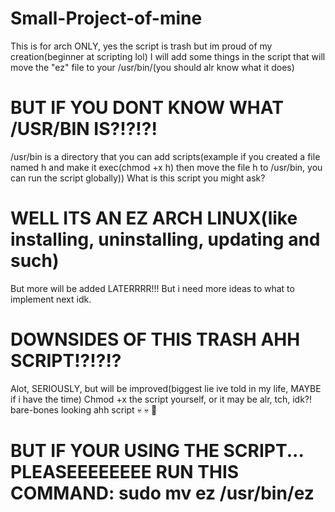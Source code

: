 # Small-Project-of-mine
This is for arch ONLY, yes the script is trash but im proud of my creation(beginner at scripting lol)
I will add some things in the script that will move the "ez" file to your /usr/bin/(you should alr know what it does)
# BUT IF YOU DONT KNOW WHAT /USR/BIN IS?!?!?!
/usr/bin is a directory that you can add scripts(example if you created a file named h and make it exec(chmod +x h) then move the file h to /usr/bin, you can run the script globally))
What is this script you might ask?
# WELL ITS AN EZ ARCH LINUX(like installing, uninstalling, updating and such)
But more will be added LATERRRR!!!
But i need more ideas to what to implement next idk.
# DOWNSIDES OF THIS TRASH AHH SCRIPT!?!?!?
Alot, SERIOUSLY, but will be improved(biggest lie ive told in my life, MAYBE if i have the time)
Chmod +x the script yourself, or it may be alr, tch, idk?!
bare-bones looking ahh script :skull: :skull: :pray:
# BUT IF YOUR USING THE SCRIPT... PLEASEEEEEEEE RUN THIS COMMAND: sudo mv ez /usr/bin/ez
